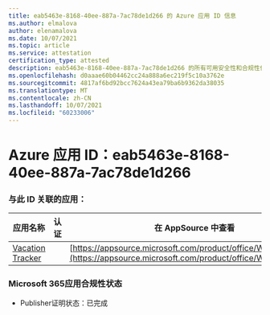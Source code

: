 ```yaml
---
title: eab5463e-8168-40ee-887a-7ac78de1d266 的 Azure 应用 ID 信息
ms.author: elmalova
author: elenamalova
ms.date: 10/07/2021
ms.topic: article
ms.service: attestation
certification_type: attested
description: eab5463e-8168-40ee-887a-7ac78de1d266 的所有可用安全性和合规性信息。
ms.openlocfilehash: d0aaae60b04462cc24a888a6ec219f5c10a3762e
ms.sourcegitcommit: 4817af6bd92bcc7624a43ea79ba6b9362da38035
ms.translationtype: MT
ms.contentlocale: zh-CN
ms.lasthandoff: 10/07/2021
ms.locfileid: "60233006"
---
```

# <a name="azure-app-id-eab5463e-8168-40ee-887a-7ac78de1d266"></a>Azure 应用 ID：eab5463e-8168-40ee-887a-7ac78de1d266


### <a name="apps-associated-with-this-id"></a>与此 ID 关联的应用：
| **应用名称** | **认证** | **在 AppSource 中查看** |
|--------------|---------------|-----------------------|
| [Vacation Tracker](https://docs.microsoft.com/microsoft-365-app-certification/forward/WA200002167) |  | [https://appsource.microsoft.com/product/office/WA200002167](https://appsource.microsoft.com/product/office/WA200002167) |

### <a name="microsoft-365-app-compliance-status"></a>Microsoft 365应用合规性状态
- Publisher证明状态：已完成
